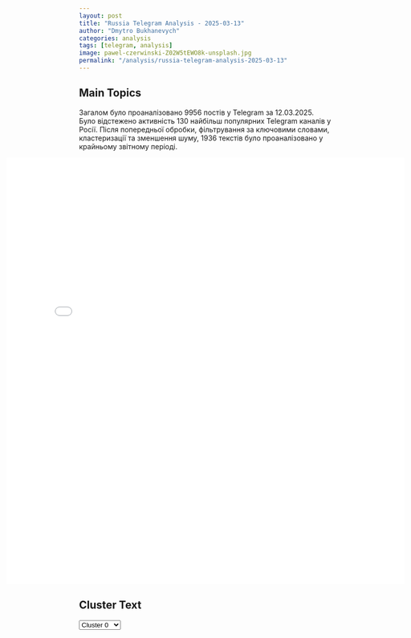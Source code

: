 ```yaml
---
layout: post
title: "Russia Telegram Analysis - 2025-03-13"
author: "Dmytro Bukhanevych"
categories: analysis
tags: [telegram, analysis]
image: pawel-czerwinski-Z02W5tEWO8k-unsplash.jpg
permalink: "/analysis/russia-telegram-analysis-2025-03-13"
---
```


<style>
    /* Adjusting iframe-container styles */
    .wide-iframe-container {
        width: calc(100% + 30vw);  /* Extending the width */
        margin-left: -15vw;       /* Negative margin to push to the left */
        overflow: hidden;         /* In case the iframe content spills over */
    }

    .wide-iframe-container iframe {
        width: 100%;  /* Making the iframe take the full width of its container */
        border: none; /* Removing any borders from the iframe */
    }

    /* Toggle mechanism */
    .hidden {
        display: none;
    }
    
    .show-content-target:checked + .show-content {
        display: block;
    }
</style>

<h2>Main Topics</h2>
<p>Загалом було проаналізовано 9956 постів у Telegram за 12.03.2025. Було відстежено активність 130 найбільш популярних Telegram каналів у Росії. Після попередньої обробки, фільтрування за ключовими словами, кластеризації та зменшення шуму, 1936 текстів було проаналізовано у крайньому звітному періоді.</p>
<!-- Embedding Main Plotly Visualization -->
<div class="wide-iframe-container">
    <iframe src="{{site.baseurl}}/visualizations/2025-03-13/fig_topics_time.html" height="850"></iframe>
</div>


<h2>Cluster Text</h2>

<!-- Dropdown to select a cluster -->
<select id="clusterSelector" onchange="displayClusterText()">
<option value="0">Cluster 0</option><option value="1">Cluster 1</option><option value="2">Cluster 2</option><option value="3">Cluster 3</option><option value="4">Cluster 4</option><option value="5">Cluster 5</option><option value="6">Cluster 6</option><option value="7">Cluster 7</option><option value="8">Cluster 8</option><option value="9">Cluster 9</option><option value="10">Cluster 10</option><option value="11">Cluster 11</option><option value="12">Cluster 12</option>
</select>

<!-- Display area for the selected cluster's text -->
<div id="clusterTextDisplay" class="hidden"></div>

<script type="text/javascript">
    var clusterDetails = {"0": "<b>Total Posts:</b> 548<br><b>Date:</b> 2025-03-12 19:04:49+00:00<br><b>Author:</b> putin_tramp_mobilizaciya_migrant<br><b>Link:</b> https://t.me/s/Putin_tramp_mobilizaciya_migrant/24247<br><b>Subscribers:</b> 424695<br><b>Text:</b> \u0422\u0435\u043a\u0441\u0442: \ud83c\uddf7\ud83c\uddfa\ud83c\uddfa\ud83c\udde6 \u041f\u0443\u0442\u0438\u043d \u0432 \u041a\u0443\u0440\u0441\u043a\u043e\u0439 \u043e\u0431\u043b\u0430\u0441\u0442\u0438: \u043f\u0440\u0438\u043a\u0430\u0437\u0430\u043d\u043e \u0434\u043e\u0431\u0438\u0442\u044c \u0412\u0421\u0423 \u0438 \u0437\u0430\u0432\u0435\u0440\u0448\u0438\u0442\u044c \u043e\u0441\u0432\u043e\u0431\u043e\u0436\u0434\u0435\u043d\u0438\u0435 \u0440\u0435\u0433\u0438\u043e\u043d\u0430.\u041f\u0440\u0435\u0437\u0438\u0434\u0435\u043d\u0442 \u0420\u043e\u0441\u0441\u0438\u0438 \u043f\u0440\u043e\u0432\u0435\u043b \u0441\u043e\u0432\u0435\u0449\u0430\u043d\u0438\u0435 \u043d\u0430 \u043f\u0443\u043d\u043a\u0442\u0435 \u0443\u043f\u0440\u0430\u0432\u043b\u0435\u043d\u0438\u044f \u0433\u0440\u0443\u043f\u043f\u0438\u0440\u043e\u0432\u043a\u043e\u0439 \u0432\u043e\u0439\u0441\u043a, \u0433\u0434\u0435 \u043f\u043e\u0434\u0432\u0435\u043b \u0438\u0442\u043e\u0433\u0438 \u043e\u043f\u0435\u0440\u0430\u0446\u0438\u0438 \u0432 \u041a\u0443\u0440\u0441\u043a\u043e\u0439 \u043e\u0431\u043b\u0430\u0441\u0442\u0438.\ud83d\udd39 \u041e\u0441\u0432\u043e\u0431\u043e\u0436\u0434\u0435\u043d\u043e 86% \u0442\u0435\u0440\u0440\u0438\u0442\u043e\u0440\u0438\u0438, \u0440\u0430\u043d\u0435\u0435 \u0437\u0430\u043d\u044f\u0442\u043e\u0439 \u0412\u0421\u0423.\ud83d\udd39 \u041f\u043e\u0442\u0435\u0440\u0438 \u0443\u043a\u0440\u0430\u0438\u043d\u0441\u043a\u043e\u0439 \u0430\u0440\u043c\u0438\u0438 \u0441\u043e\u0441\u0442\u0430\u0432\u0438\u043b\u0438 67 \u0442\u044b\u0441\u044f\u0447 \u0432\u043e\u0435\u043d\u043d\u043e\u0441\u043b\u0443\u0436\u0430\u0449\u0438\u0445 \u0438 \u043e\u043a\u043e\u043b\u043e 7 \u0442\u044b\u0441\u044f\u0447 \u0435\u0434\u0438\u043d\u0438\u0446 \u0442\u0435\u0445\u043d\u0438\u043a\u0438.\ud83d\udd39 19% \u0432\u0441\u0435\u0439 \u0443\u043a\u0440\u0430\u0438\u043d\u0441\u043a\u043e\u0439 \u0433\u0440\u0443\u043f\u043f\u0438\u0440\u043e\u0432\u043a\u0438 \u0441\u0435\u0439\u0447\u0430\u0441 \u0441\u043e\u0441\u0440\u0435\u0434\u043e\u0442\u043e\u0447\u0435\u043d\u043e \u0432 \u044d\u0442\u043e\u043c \u0440\u0435\u0433\u0438\u043e\u043d\u0435.\ud83d\udd39 \u0412\u0421\u0423 \u0432 \u043e\u0431\u043b\u0430\u0441\u0442\u0438 \u0438\u0437\u043e\u043b\u0438\u0440\u043e\u0432\u0430\u043d\u044b, \u0438\u0445 \u0443\u043d\u0438\u0447\u0442\u043e\u0436\u0435\u043d\u0438\u0435 \u043f\u0440\u043e\u0434\u043e\u043b\u0436\u0430\u0435\u0442\u0441\u044f.\u041f\u0443\u0442\u0438\u043d \u043f\u043e\u0442\u0440\u0435\u0431\u043e\u0432\u0430\u043b \u0440\u0430\u0437\u0433\u0440\u043e\u043c\u0438\u0442\u044c \u043f\u0440\u043e\u0442\u0438\u0432\u043d\u0438\u043a\u0430 \u0432 \u043a\u0440\u0430\u0442\u0447\u0430\u0439\u0448\u0438\u0435 \u0441\u0440\u043e\u043a\u0438 \u0438 \u043f\u043e\u043b\u043d\u043e\u0441\u0442\u044c\u044e \u0437\u0430\u0447\u0438\u0441\u0442\u0438\u0442\u044c \u041a\u0443\u0440\u0441\u043a\u0443\u044e \u043e\u0431\u043b\u0430\u0441\u0442\u044c.\u041a\u0440\u043e\u043c\u0435 \u0442\u043e\u0433\u043e, \u043f\u0440\u0435\u0437\u0438\u0434\u0435\u043d\u0442 \u0437\u0430\u044f\u0432\u0438\u043b, \u0447\u0442\u043e \u0432\u0437\u044f\u0442\u044b\u0445 \u0432 \u043f\u043b\u0435\u043d \u0443\u043a\u0440\u0430\u0438\u043d\u0441\u043a\u0438\u0445 \u0431\u043e\u0439\u0446\u043e\u0432 \u0431\u0443\u0434\u0443\u0442 \u0440\u0430\u0441\u0441\u043c\u0430\u0442\u0440\u0438\u0432\u0430\u0442\u044c \u043a\u0430\u043a \u0442\u0435\u0440\u0440\u043e\u0440\u0438\u0441\u0442\u043e\u0432. \u041f\u0440\u0438 \u044d\u0442\u043e\u043c \u043e\u043d \u043f\u043e\u0434\u0447\u0435\u0440\u043a\u043d\u0443\u043b, \u0447\u0442\u043e \u0420\u043e\u0441\u0441\u0438\u044f \u0431\u0443\u0434\u0435\u0442 \u0433\u0443\u043c\u0430\u043d\u043d\u043e \u043e\u0442\u043d\u043e\u0441\u0438\u0442\u044c\u0441\u044f \u043a \u043f\u043b\u0435\u043d\u043d\u044b\u043c, \u043d\u043e \u0416\u0435\u043d\u0435\u0432\u0441\u043a\u0430\u044f \u043a\u043e\u043d\u0432\u0435\u043d\u0446\u0438\u044f \u043d\u0430 \u0438\u043d\u043e\u0441\u0442\u0440\u0430\u043d\u043d\u044b\u0445 \u043d\u0430\u0435\u043c\u043d\u0438\u043a\u043e\u0432 \u043d\u0435 \u0440\u0430\u0441\u043f\u0440\u043e\u0441\u0442\u0440\u0430\u043d\u044f\u0435\u0442\u0441\u044f.==Fox News Russia - \u041f\u043e\u0434\u043f\u0438\u0441\u0430\u0442\u044c\u0441\u044f", "1": "<b>Total Posts:</b> 103<br><b>Date:</b> 2025-03-12 18:57:56+00:00<br><b>Author:</b> legitimniy<br><b>Link:</b> https://t.me/s/legitimniy/19661<br><b>Subscribers:</b> 1096074<br><b>Text:</b> \u0422\u0435\u043a\u0441\u0442: #\u0440\u0430\u0441\u043a\u043b\u0430\u0434\u043a\u0430 \u041f\u0443\u0442\u0438\u043d \u043f\u0440\u0438\u0431\u044b\u043b \u0432 \u0448\u0442\u0430\u0431 \u041a\u0443\u0440\u0441\u043a\u043e\u0439 \u0433\u0440\u0443\u043f\u043f\u0438\u0440\u043e\u0432\u043a\u0438, \u0433\u0434\u0435 \u0435\u0433\u043e \u0432\u0441\u0442\u0440\u0435\u0442\u0438\u043b \u0413\u0435\u0440\u0430\u0441\u0438\u043c\u043e\u0432. \u041f\u0443\u0442\u0438\u043d \u043f\u043e\u0440\u0443\u0447\u0438\u043b \"\u043e\u0441\u043e\u0431\u043e \u043f\u043e\u0434\u0443\u043c\u0430\u0442\u044c\" \u043e \u0441\u043e\u0437\u0434\u0430\u043d\u0438\u0438 \u0437\u043e\u043d\u044b \u0431\u0435\u0437\u043e\u043f\u0430\u0441\u043d\u043e\u0441\u0442\u0438 \u0432\u0434\u043e\u043b\u044c \u0440\u043e\u0441\u0441\u0438\u0439\u0441\u043a\u043e-\u0443\u043a\u0440\u0430\u0438\u043d\u0441\u043a\u043e\u0439 \u0433\u0440\u0430\u043d\u0438\u0446\u044b - \u044d\u0442\u043e \u043d\u0430\u043c\u0451\u043a \u043d\u0430 \u0442\u043e, \u0447\u0442\u043e \u0412\u0421 \u0420\u0424 \u043f\u043e\u0439\u0434\u0443\u0442 \u0434\u0430\u043b\u044c\u0448\u0435 \u0432 \u0421\u0443\u043c\u0441\u043a\u043e\u0439 \u043e\u0431\u043b\u0430\u0441\u0442\u0438. \u0412\u0441\u0435 \u043f\u043b\u0435\u043d\u043d\u044b\u0435 \u0412\u0421\u0423 \u0432 \u041a\u0443\u0440\u0441\u043a\u043e\u0439 \u043e\u0431\u043b\u0430\u0441\u0442\u0438 - \u0442\u0435\u0440\u0440\u043e\u0440\u0438\u0441\u0442\u044b. \u0418\u043d\u0442\u0435\u0440\u0435\u0441\u043d\u044b\u0435 \u0437\u0430\u044f\u0432\u043b\u0435\u043d\u0438\u044f \u043d\u0430 \u0444\u043e\u043d\u0435 \u043f\u0435\u0440\u0435\u0433\u043e\u0432\u043e\u0440\u043e\u0432.", "2": "<b>Total Posts:</b> 631<br><b>Date:</b> 2025-03-12 13:40:32+00:00<br><b>Author:</b> lentadnya<br><b>Link:</b> https://t.me/s/lentadnya/129906<br><b>Subscribers:</b> 330152<br><b>Text:</b> \u0422\u0435\u043a\u0441\u0442: \ud83e\udd74 \u0410\u0442\u0430\u043a\u0430 \u043d\u0430 \u041c\u043e\u0441\u043a\u043e\u0432\u0441\u043a\u0443\u044e \u043e\u0431\u043b\u0430\u0441\u0442\u044c \u0431\u044b\u043b\u0430 \u0432\u0441\u0435\u0433\u043e \u043b\u0438\u0448\u044c \u043e\u0442\u0432\u0435\u0442\u043e\u043c \u043d\u0430 \u0442\u043e, \u0447\u0442\u043e \u0434\u0435\u043b\u0430\u0435\u0442 \u0420\u043e\u0441\u0441\u0438\u044f, \u0437\u0430\u044f\u0432\u0438\u043b \u0417\u0435\u043b\u0435\u043d\u0441\u043a\u0438\u0439.\u0422\u0430\u043a\u0436\u0435 \u0443\u043a\u0440\u0430\u0438\u043d\u0441\u043a\u0438\u0439 \u043b\u0438\u0434\u0435\u0440 \u0441\u0447\u0438\u0442\u0430\u0435\u0442, \u0447\u0442\u043e \u0432 \u0441\u043b\u0443\u0447\u0430\u0435 \u043e\u0442\u043a\u0430\u0437\u0430 \u0420\u043e\u0441\u0441\u0438\u0438 \u043f\u043e\u0439\u0442\u0438 \u043d\u0430 \u043f\u0435\u0440\u0435\u043c\u0438\u0440\u0438\u0435, \u0421\u0428\u0410 \u043f\u0440\u0435\u0434\u043f\u0440\u0438\u043c\u0443\u0442 \u0441\u0435\u0440\u044c\u0451\u0437\u043d\u044b\u0435 \u0448\u0430\u0433\u0438 \u043f\u0440\u043e\u0442\u0438\u0432 \u0420\u043e\u0441\u0441\u0438\u0438 \u0438 \u0443\u0441\u0438\u043b\u044f\u0442 \u0423\u043a\u0440\u0430\u0438\u043d\u0443. \u0415\u0449\u0451 \u0437\u0430\u044f\u0432\u043b\u0435\u043d\u0438\u044f: \u25aa\ufe0f\u042f \u0441\u043e\u0433\u043b\u0430\u0441\u0438\u043b\u0441\u044f \u043d\u0430 \u043f\u0435\u0440\u0435\u043c\u0438\u0440\u0438\u0435, \u043f\u043e\u0442\u043e\u043c\u0443 \u0447\u0442\u043e \u0445\u043e\u0447\u0443, \u0447\u0442\u043e\u0431\u044b \u0415\u0432\u0440\u043e\u043f\u0430 \u0438 \u0421\u0428\u0410 \u0432\u0438\u0434\u0435\u043b\u0438, \u0447\u0442\u043e \u0423\u043a\u0440\u0430\u0438\u043d\u0430 \u0433\u043e\u0442\u043e\u0432\u0430 \u043a \u043c\u0438\u0440\u0443;\u25aa\ufe0f\u0412\u044b\u0431\u043e\u0440\u044b \u043d\u0430 \u0423\u043a\u0440\u0430\u0438\u043d\u0435 \u043f\u0440\u043e\u0439\u0434\u0443\u0442 \u043f\u043e\u0441\u043b\u0435 \u043a\u043e\u043d\u0446\u0430 \u0432\u043e\u0439\u043d\u044b \u0438 \u043e\u0442\u043c\u0435\u043d\u044b \u0432\u043e\u0435\u043d\u043d\u043e\u0433\u043e \u043f\u043e\u043b\u043e\u0436\u0435\u043d\u0438\u044f;\u25aa\ufe0f\u041f\u043e\u0437\u0438\u0446\u0438\u044f \u0421\u0428\u0410 \u2014 \u044d\u0442\u043e \u043c\u0438\u0440 \u0447\u0435\u0440\u0435\u0437 \u0441\u0438\u043b\u0443;\u25aa\ufe0f\u0423\u043a\u0440\u0430\u0438\u043d\u0430 \u0438 \u043d\u0438\u043a\u0442\u043e \u0434\u0440\u0443\u0433\u043e\u0439 \u043d\u0435 \u0441\u0442\u0430\u043d\u0435\u0442 \u043f\u0440\u0438\u0437\u043d\u0430\u0432\u0430\u0442\u044c \u00ab\u043e\u043a\u043a\u0443\u043f\u0438\u0440\u043e\u0432\u0430\u043d\u043d\u044b\u0435 \u0442\u0435\u0440\u0440\u0438\u0442\u043e\u0440\u0438\u0438\u00bb \u0440\u043e\u0441\u0441\u0438\u0439\u0441\u043a\u0438\u043c\u0438 \u2014 \u044d\u0442\u043e \u043a\u0440\u0430\u0441\u043d\u0430\u044f \u043b\u0438\u043d\u0438\u044f\ud83d\udc49 \u041f\u043e\u0434\u043f\u0438\u0448\u0438\u0441\u044c \u043d\u0430 \u041b\u0435\u043d\u0442\u0443 \u0434\u043d\u044f", "3": "<b>Total Posts:</b> 197<br><b>Date:</b> 2025-03-12 18:23:50+00:00<br><b>Author:</b> radarrussiia<br><b>Link:</b> https://t.me/s/radarrussiia/20419<br><b>Subscribers:</b> 695177<br><b>Text:</b> \u0422\u0435\u043a\u0441\u0442: \u041a\u0430\u043b\u0443\u0436\u0441\u043a\u0430\u044f \u043e\u0431\u043b\u0430\u0441\u0442\u044c \u0421\u043c\u043e\u043b\u0435\u043d\u0441\u043a\u0430\u044f \u043e\u0431\u043b\u0430\u0441\u0442\u044c \u041e\u043f\u0430\u0441\u043d\u043e\u0441\u0442\u044c \u043f\u043e \u0411\u041f\u041b\u0410 \u043e\u0442 \u0411\u0440\u044f\u043d\u0441\u043a\u043e\u0439 \u043e\u0431\u043b\u0430\u0441\u0442\u0438\u2757\ufe0f\u0420\u0430\u0434\u0430\u0440 \u043f\u043e \u0432\u0441\u0435\u0439 \u0420\u043e\u0441\u0441\u0438\u0438 - @radarrussiia", "4": "<b>Total Posts:</b> 93<br><b>Date:</b> 2025-03-12 05:01:42+00:00<br><b>Author:</b> ukr_2025_ru<br><b>Link:</b> https://t.me/s/ukr_2025_ru/237322<br><b>Subscribers:</b> 484667<br><b>Text:</b> \u0422\u0435\u043a\u0441\u0442: \ud83d\udd34 \u0414\u043e\u0431\u0440\u043e\u0435 \u0443\u0442\u0440\u043e, \u0434\u043e\u0440\u043e\u0433\u0438\u0435 \u043f\u043e\u0434\u043f\u0438\u0441\u0447\u0438\u043a\u0438!\u041d\u043e\u0432\u043e\u0441\u0442\u0438 \u043a \u0443\u0442\u0440\u0443 12 \u043c\u0430\u0440\u0442\u0430:\ud83d\udfe5 \u0420\u043e\u0441\u0441\u0438\u0439\u0441\u043a\u0430\u044f \u041f\u0412\u041e \u0443\u043d\u0438\u0447\u0442\u043e\u0436\u0438\u043b\u0430 21 \u0443\u043a\u0440\u0430\u0438\u043d\u0441\u043a\u0438\u0439 \u0431\u0435\u0441\u043f\u0438\u043b\u043e\u0442\u043d\u0438\u043a \u0437\u0430 \u043f\u0440\u043e\u0448\u0435\u0434\u0448\u0443\u044e \u043d\u043e\u0447\u044c, \u0441\u043e\u043e\u0431\u0449\u0438\u043b\u043e \u041c\u0438\u043d\u043e\u0431\u043e\u0440\u043e\u043d\u044b.\u041d\u0430\u0434 \u0411\u0440\u044f\u043d\u0441\u043a\u043e\u0439 \u043e\u0431\u043b\u0430\u0441\u0442\u044c\u044e \u0431\u044b\u043b\u0438 \u0441\u0431\u0438\u0442\u044b 12 \u0434\u0440\u043e\u043d\u043e\u0432, \u043f\u044f\u0442\u044c - \u043d\u0430\u0434 \u0427\u0435\u0440\u043d\u044b\u043c \u043c\u043e\u0440\u0435\u043c, \u0435\u0449\u0435 \u0434\u0432\u0430 - \u043d\u0430\u0434 \u041a\u0443\u0440\u0441\u043a\u043e\u0439 \u043e\u0431\u043b\u0430\u0441\u0442\u044c\u044e, \u043f\u043e \u043e\u0434\u043d\u043e\u043c\u0443 - \u043d\u0430\u0434 \u041a\u0430\u043b\u0443\u0436\u0441\u043a\u043e\u0439 \u043e\u0431\u043b\u0430\u0441\u0442\u044c\u044e \u0438 \u041a\u0440\u044b\u043c\u043e\u043c;\ud83d\udfe5 \u0423 \u0431\u043e\u0435\u0432\u0438\u043a\u043e\u0432 \u0412\u0421\u0423 \u043f\u0443\u0442\u0435\u0439 \u0434\u043b\u044f \u0431\u0435\u0433\u0441\u0442\u0432\u0430 \u0438\u0437 \u0421\u0443\u0434\u0436\u0438 \u0444\u0430\u043a\u0442\u0438\u0447\u0435\u0441\u043a\u0438 \u043d\u0435 \u043e\u0441\u0442\u0430\u043b\u043e\u0441\u044c, \u0441\u043e\u043e\u0431\u0449\u0438\u043b\u0438 \u0432 \u0440\u043e\u0441\u0441\u0438\u0439\u0441\u043a\u0438\u0445 \u0441\u0438\u043b\u043e\u0432\u044b\u0445 \u0441\u0442\u0440\u0443\u043a\u0442\u0443\u0440\u0430\u0445;\ud83d\udfe5 \u041a\u0438\u0435\u0432 \u043d\u0430\u0440\u0430\u0449\u0438\u0432\u0430\u0435\u0442 \u0433\u0440\u0443\u043f\u043f\u0438\u0440\u043e\u0432\u043a\u0443 \u0432\u043e\u0439\u0441\u043a \u0443 \u043d\u0430\u0441\u0435\u043b\u0435\u043d\u043d\u044b\u0445 \u043f\u0443\u043d\u043a\u0442\u043e\u0432 \u041a\u043e\u043b\u043e\u0434\u0435\u0437\u0438 \u0438 \u0417\u0430\u0440\u0435\u0447\u043d\u043e\u0435 \u043d\u0430 \u0441\u0435\u0432\u0435\u0440\u0435 \u0414\u041d\u0420, \u0441\u043e\u043e\u0431\u0449\u0438\u043b \u0432\u043e\u0435\u043d\u043d\u044b\u0439 \u044d\u043a\u0441\u043f\u0435\u0440\u0442 \u0410\u043d\u0434\u0440\u0435\u0439 \u041c\u0430\u0440\u043e\u0447\u043a\u043e;\ud83d\udfe5 \u0421\u0438\u043b\u044b \u0420\u0424 \u043f\u0440\u043e\u0434\u0432\u0438\u043d\u0443\u043b\u0438\u0441\u044c \u0443 \u0441\u0435\u043b\u0430 \u0416\u0435\u0440\u0435\u0431\u044f\u043d\u043a\u0438 \u0417\u0430\u043f\u043e\u0440\u043e\u0436\u0441\u043a\u043e\u0439 \u043e\u0431\u043b\u0430\u0441\u0442\u0438 \u0438 \u043e\u0441\u0432\u043e\u0431\u043e\u0434\u0438\u043b\u0438 5 \u043a\u0432. \u043a\u043c, \u0441\u043e\u043e\u0431\u0449\u0438\u043b \u0412\u043b\u0430\u0434\u0438\u043c\u0438\u0440 \u0420\u043e\u0433\u043e\u0432;\ud83d\udfe6 \u0414\u0435\u043b\u0435\u0433\u0430\u0446\u0438\u0438 \u0421\u0428\u0410 \u0438 \u041a\u0438\u0435\u0432\u0430 \u043d\u0435 \u043e\u0431\u0441\u0443\u0436\u0434\u0430\u043b\u0438 \u0432 \u0421\u0430\u0443\u0434\u043e\u0432\u0441\u043a\u043e\u0439 \u0410\u0440\u0430\u0432\u0438\u0438 \u043f\u0440\u043e\u0432\u0435\u0434\u0435\u043d\u0438\u0435 \u0432\u044b\u0431\u043e\u0440\u043e\u0432 \u043d\u0430 \u0423\u043a\u0440\u0430\u0438\u043d\u0435 \u0438 \u043e\u0442\u0441\u0442\u0430\u0432\u043a\u0443 \u0417\u0435\u043b\u0435\u043d\u0441\u043a\u043e\u0433\u043e, \u0441\u043e\u043e\u0431\u0449\u0438\u043b\u0430 \u0436\u0443\u0440\u043d\u0430\u043b\u0438\u0441\u0442\u043a\u0430 Fox News \u0441\u043e \u0441\u0441\u044b\u043b\u043a\u043e\u0439 \u043d\u0430 \u0432\u043e\u0432\u043b\u0435\u0447\u0435\u043d\u043d\u044b\u0439 \u0432 \u043f\u0435\u0440\u0435\u0433\u043e\u0432\u043e\u0440\u044b \u0438\u0441\u0442\u043e\u0447\u043d\u0438\u043a;\ud83d\udfe6 \u0423\u043a\u0440\u0430\u0438\u043d\u0430 \u0441\u043e\u0433\u043b\u0430\u0448\u0430\u0435\u0442\u0441\u044f \u0441 \u0442\u0435\u043c, \u0447\u0442\u043e \u0438\u043c \u0433\u043e\u0432\u043e\u0440\u044f\u0442 \u0421\u0428\u0410, \"\u043a\u043b\u0430\u043d\u044f\u044e\u0442\u0441\u044f \u0438 \u0437\u0430\u0438\u0441\u043a\u0438\u0432\u0430\u044e\u0442\", \u043d\u043e \u043b\u044e\u0431\u044b\u0435 \u0434\u043e\u0433\u043e\u0432\u043e\u0440\u0435\u043d\u043d\u043e\u0441\u0442\u0438 \u0431\u0443\u0434\u0443\u0442 \u0432\u044b\u043f\u043e\u043b\u043d\u044f\u0442\u044c\u0441\u044f \u043d\u0430 \u0443\u0441\u043b\u043e\u0432\u0438\u044f\u0445 \u0420\u043e\u0441\u0441\u0438\u0438. \u0422\u0430\u043a\u043e\u0435 \u043c\u043d\u0435\u043d\u0438\u0435 \u043e\u0431 \u0438\u0442\u043e\u0433\u0430\u0445 \u0430\u043c\u0435\u0440\u0438\u043a\u0430\u043d\u043e-\u0443\u043a\u0440\u0430\u0438\u043d\u0441\u043a\u0438\u0445 \u043f\u0435\u0440\u0435\u0433\u043e\u0432\u043e\u0440\u043e\u0432 \u0432 \u0414\u0436\u0438\u0434\u0434\u0435 \u0432\u044b\u0441\u043a\u0430\u0437\u0430\u043b \u0432\u0438\u0446\u0435-\u0441\u043f\u0438\u043a\u0435\u0440 \u0421\u0424 \u041a\u043e\u043d\u0441\u0442\u0430\u043d\u0442\u0438\u043d \u041a\u043e\u0441\u0430\u0447\u0435\u0432;\ud83d\udfe6 \u0422\u0440\u0430\u043c\u043f \u043f\u043e\u0441\u0442\u0430\u0432\u0438\u043b \u0417\u0435\u043b\u0435\u043d\u0441\u043a\u043e\u0433\u043e \u043d\u0430 \u043c\u0435\u0441\u0442\u043e, \u0412\u0430\u0448\u0438\u043d\u0433\u0442\u043e\u043d \u0434\u043e\u0432\u043e\u043b\u0435\u043d \u043f\u0435\u0440\u0435\u0433\u043e\u0432\u043e\u0440\u0430\u043c\u0438 \u0441 \u0423\u043a\u0440\u0430\u0438\u043d\u043e\u0439, \u0437\u0430\u044f\u0432\u0438\u043b\u0430 \u043f\u0440\u0435\u0441\u0441-\u0441\u0435\u043a\u0440\u0435\u0442\u0430\u0440\u044c \u0411\u0435\u043b\u043e\u0433\u043e \u0434\u043e\u043c\u0430 \u041a\u044d\u0440\u043e\u043b\u0430\u0439\u043d \u041b\u0438\u0432\u0438\u0442\u0442.\u0423\u043a\u0440\u0430\u0438\u043d\u0430.\u0440\u0443 \u2014 \u043f\u043e\u0434\u043f\u0438\u0441\u0430\u0442\u044c\u0441\u044f \u0438 \u0437\u043d\u0430\u0442\u044c \u0431\u043e\u043b\u044c\u0448\u0435 \ud83d\udc4d", "5": "<b>Total Posts:</b> 58<br><b>Date:</b> 2025-03-12 18:46:00+00:00<br><b>Author:</b> tass_agency<br><b>Link:</b> https://t.me/s/tass_agency/305321<br><b>Subscribers:</b> 526691<br><b>Text:</b> \u0422\u0435\u043a\u0441\u0442: \u25b6 \u041f\u0443\u0442\u0438\u043d \u043f\u043e\u0441\u0435\u0449\u0430\u0435\u0442 \u043e\u0434\u0438\u043d \u0438\u0437 \u043f\u0443\u043d\u043a\u0442\u043e\u0432 \u0443\u043f\u0440\u0430\u0432\u043b\u0435\u043d\u0438\u044f \u041a\u0443\u0440\u0441\u043a\u043e\u0439 \u0433\u0440\u0443\u043f\u043f\u0438\u0440\u043e\u0432\u043a\u043e\u0439. \u041f\u0440\u0438\u0441\u043e\u0435\u0434\u0438\u043d\u044f\u0439\u0442\u0435\u0441\u044c \u043a \u043d\u0430\u0448\u0435\u0439 \u0442\u0440\u0430\u043d\u0441\u043b\u044f\u0446\u0438\u0438.  \u0412\u0438\u0434\u0435\u043e: \u0422\u0410\u0421\u0421/Ruptly", "6": "<b>Total Posts:</b> 27<br><b>Date:</b> 2025-03-12 18:23:40+00:00<br><b>Author:</b> slvn_pomet<br><b>Link:</b> https://t.me/s/slvn_pomet/14461<br><b>Subscribers:</b> 3350986237<br><b>Text:</b> \u0422\u0435\u043a\u0441\u0442: \u2757\ufe0f\u0421\u043e\u0432\u0435\u0442\u043d\u0438\u043a \u043f\u0440\u0435\u0437\u0438\u0434\u0435\u043d\u0442\u0430 \u0421\u0428\u0410 \u043f\u043e \u043d\u0430\u0446\u0431\u0435\u0437\u043e\u043f\u0430\u0441\u043d\u043e\u0441\u0442\u0438 \u041c\u0430\u0439\u043a \u0423\u043e\u043b\u0442\u0446 \u043f\u0440\u043e\u0432\u0435\u043b \u0442\u0435\u043b\u0435\u0444\u043e\u043d\u043d\u044b\u0439 \u0440\u0430\u0437\u0433\u043e\u0432\u043e\u0440 \u0441 \u0440\u043e\u0441\u0441\u0438\u0439\u0441\u043a\u0438\u043c \u043a\u043e\u043b\u043b\u0435\u0433\u043e\u0439, \u0441\u043e\u043e\u0431\u0449\u0430\u0435\u0442 \u0411\u0435\u043b\u044b\u0439 \u0434\u043e\u043c. \u041d\u0430 \u044d\u0442\u043e\u0439 \u043d\u0435\u0434\u0435\u043b\u0435 \u0441\u043f\u0435\u0446\u043f\u043e\u0441\u043b\u0430\u043d\u043d\u0438\u043a \u0422\u0440\u0430\u043c\u043f\u0430 \u0423\u0438\u0442\u043a\u043e\u0444\u0444 \u043e\u0442\u043f\u0440\u0430\u0432\u0438\u0442\u0441\u044f \u0432 \u041c\u043e\u0441\u043a\u0432\u0443. \u0421\u043e\u043b\u043e\u0432\u044c\u0438\u043d\u044b\u0439 \u041f\u043e\u043c\u0451\u0442", "7": "<b>Total Posts:</b> 31<br><b>Date:</b> 2025-03-12 07:52:30+00:00<br><b>Author:</b> sheyhtamir1974<br><b>Link:</b> https://t.me/s/sheyhtamir1974/118920<br><b>Subscribers:</b> 419192<br><b>Text:</b> \u0422\u0435\u043a\u0441\u0442: \u0415\u0421 \u0432\u0432\u043e\u0434\u0438\u0442 \u043e\u0442\u0432\u0435\u0442\u043d\u044b\u0435 \u043f\u043e\u0448\u043b\u0438\u043d\u044b \u0432 \u043e\u0442\u043d\u043e\u0448\u0435\u043d\u0438\u0438 \u0421\u0428\u0410.\u0415\u0432\u0440\u043e\u043a\u043e\u043c\u0438\u0441\u0441\u0438\u044f \u0441\u043e\u043e\u0431\u0449\u0430\u0435\u0442, \u0447\u0442\u043e\u00a0\u0432\u0432\u043e\u0434\u0438\u0442 \u0441 \u0441\u0435\u0440\u0435\u0434\u0438\u043d\u044b \u0430\u043f\u0440\u0435\u043b\u044f \u043f\u043e\u0448\u043b\u0438\u043d\u044b \u043d\u0430 \u0440\u044f\u0434 \u0430\u043c\u0435\u0440\u0438\u043a\u0430\u043d\u0441\u043a\u0438\u0445 \u0442\u043e\u0432\u0430\u0440\u043e\u0432 \u043d\u0430\u00a018 \u043c\u043b\u0440\u0434 \u0435\u0432\u0440\u043e \u0432 \u043e\u0442\u0432\u0435\u0442 \u043d\u0430 \u043e\u0431\u044a\u044f\u0432\u043b\u0435\u043d\u043d\u044b\u0435 \u0422\u0440\u0430\u043c\u043f\u043e\u043c \u0442\u0430\u0440\u0438\u0444\u044b \u0432 25% \u043d\u0430 \u0438\u043c\u043f\u043e\u0440\u0442 \u0441\u0442\u0430\u043b\u0438 \u0438 \u0430\u043b\u044e\u043c\u0438\u043d\u0438\u044f.\u042d\u0442\u043e, \u0432 \u0447\u0430\u0441\u0442\u043d\u043e\u0441\u0442\u0438, \u0432\u0438\u0441\u043a\u0438, \u043c\u043e\u0442\u043e\u0446\u0438\u043a\u043b\u044b \u0438 \u043b\u043e\u0434\u043a\u0438 \u0438\u0437 \u0421\u0428\u0410.\u0411\u0440\u044e\u0441\u0441\u0435\u043b\u044c \u043e\u0442\u043c\u0435\u0447\u0430\u0435\u0442, \u0447\u0442\u043e \u044d\u0442\u0438 \u043c\u0435\u0440\u044b \u043c\u043e\u0433\u0443\u0442 \u0431\u044b\u0442\u044c \u043e\u0442\u043c\u0435\u043d\u0435\u043d\u044b \"\u0432 \u043b\u044e\u0431\u043e\u0439 \u043c\u043e\u043c\u0435\u043d\u0442\" \u0432 \u0441\u043b\u0443\u0447\u0430\u0435 \u0434\u043e\u0441\u0442\u0438\u0436\u0435\u043d\u0438\u044f \u0434\u043e\u0433\u043e\u0432\u043e\u0440\u0435\u043d\u043d\u043e\u0441\u0442\u0438 \u0441 \u0412\u0430\u0448\u0438\u043d\u0433\u0442\u043e\u043d\u043e\u043c.", "8": "<b>Total Posts:</b> 49<br><b>Date:</b> 2025-03-12 10:29:22+00:00<br><b>Author:</b> slvn_pomet<br><b>Link:</b> https://t.me/s/slvn_pomet/14454<br><b>Subscribers:</b> 3350986237<br><b>Text:</b> \u0422\u0435\u043a\u0441\u0442: \u0418\u0442\u043e\u0433\u043e\u043c \u0432\u0447\u0435\u0440\u0430\u0448\u043d\u0438\u0445 \u043f\u0435\u0440\u0435\u0433\u043e\u0432\u043e\u0440\u043e\u0432 \u0421\u0428\u0410 \u0438 \u0423\u043a\u0440\u0430\u0438\u043d\u044b \u0441\u0442\u0430\u043b\u043e \u0432\u043e\u0441\u0441\u0442\u0430\u043d\u043e\u0432\u043b\u0435\u043d\u0438\u0435 \u043f\u043e\u043c\u043e\u0449\u0438. \u0413\u043b\u0430\u0432\u0430 \u043f\u043e\u043b\u044c\u0441\u043a\u043e\u0433\u043e \u041c\u0418\u0414 \u0421\u0438\u043a\u043e\u0440\u0441\u043a\u0438\u0439 \u0441\u043e\u043e\u0431\u0449\u0438\u043b, \u0447\u0442\u043e \u043f\u043e\u0441\u0442\u0430\u0432\u043a\u0438 \u0430\u043c\u0435\u0440\u0438\u043a\u0430\u043d\u0441\u043a\u043e\u0439 \u0432\u043e\u0435\u043d\u043d\u043e\u0439 \u043f\u043e\u043c\u043e\u0449\u0438 \u0443\u043a\u0440\u0430\u0438\u043d\u0441\u043a\u0438\u043c \u0432\u043e\u0435\u043d\u043d\u044b\u043c \u0432\u043e\u0437\u043e\u0431\u043d\u043e\u0432\u0438\u043b\u0438\u0441\u044c \u0432 \u043f\u043e\u043b\u043d\u043e\u043c \u043e\u0431\u044a\u0451\u043c\u0435. \u0422\u0430\u043a\u0436\u0435 \u0421\u0428\u0410 \u0432\u043e\u0441\u0441\u0442\u0430\u043d\u043e\u0432\u0438\u043b\u0438 \u043e\u0431\u043c\u0435\u043d \u0440\u0430\u0437\u0432\u0435\u0434\u0434\u0430\u043d\u043d\u044b\u043c\u0438 \u0441 \u0423\u043a\u0440\u0430\u0438\u043d\u043e\u0439. \u041a\u0430\u0436\u0435\u0442\u0441\u044f, \u043c\u0435\u0442\u043e\u0434\u0438\u0447\u043a\u0438 \u0440\u043e\u0441\u0441\u0438\u0439\u0441\u043a\u043e\u0439 \u043f\u0440\u043e\u043f\u0430\u0433\u0430\u043d\u0434\u0435 \u043f\u0440\u0438\u0434\u0451\u0442\u0441\u044f \u043f\u0435\u0440\u0435\u043f\u0438\u0441\u044b\u0432\u0430\u0442\u044c \u0432 \u044d\u043a\u0441\u0442\u0440\u0435\u043d\u043d\u043e\u043c \u0440\u0435\u0436\u0438\u043c\u0435. \u0421\u043e\u043b\u043e\u0432\u044c\u0438\u043d\u044b\u0439 \u041f\u043e\u043c\u0451\u0442", "9": "<b>Total Posts:</b> 22<br><b>Date:</b> 2025-03-12 20:44:34+00:00<br><b>Author:</b> boris_rozhin<br><b>Link:</b> https://t.me/s/boris_rozhin/157649<br><b>Subscribers:</b> 866632<br><b>Text:</b> \u0422\u0435\u043a\u0441\u0442: \u041d\u0430\u0434 \u0411\u0440\u044f\u043d\u0441\u043a\u043e\u0439, \u0420\u043e\u0441\u0442\u043e\u0432\u0441\u043a\u043e\u0439, \u041a\u0430\u043b\u0443\u0436\u0441\u043a\u043e\u0439 \u0438 \u0411\u0435\u043b\u0433\u043e\u0440\u043e\u0434\u0441\u043a\u043e\u0439 \u043e\u0431\u043b\u0430\u0441\u0442\u044f\u043c\u0438 \u0441\u0431\u0438\u0442\u044b 14 \u0411\u041f\u041b\u0410, \u0441\u043e\u043e\u0431\u0449\u0438\u043b\u0438 \u0432 \u041c\u0438\u043d\u043e\u0431\u043e\u0440\u043e\u043d\u044b. \u041f\u043e\u0436\u0430\u0440 \u043f\u0440\u043e\u0438\u0437\u043e\u0448\u0435\u043b \u043d\u0430 \u043f\u0440\u043e\u043c\u044b\u0448\u043b\u0435\u043d\u043d\u043e\u043c \u043e\u0431\u044a\u0435\u043a\u0442\u0435 \u0432 \u0428\u043e\u043b\u043e\u0445\u043e\u0432\u0441\u043a\u043e\u043c \u0440\u0430\u0439\u043e\u043d\u0435 \u0420\u043e\u0441\u0442\u043e\u0432\u0441\u043a\u043e\u0439 \u043e\u0431\u043b\u0430\u0441\u0442\u0438 \u043f\u043e\u0441\u043b\u0435 \u0430\u0442\u0430\u043a\u0438 \u0411\u041f\u041b\u0410, \u0441\u043e\u043e\u0431\u0449\u0438\u043b \u0432\u0440\u0438\u043e \u0433\u0443\u0431\u0435\u0440\u043d\u0430\u0442\u043e\u0440\u0430.\u0422\u0430\u043a \u0436\u0435 \u043f\u043e\u0436\u0430\u0440 \u043d\u0430\u0447\u0430\u043b\u0441\u044f \u043f\u043e\u0441\u043b\u0435 \u043f\u043e\u0432\u0440\u0435\u0436\u0434\u0435\u043d\u0438\u044f \u043f\u0440\u0438 \u0430\u0442\u0430\u043a\u0435 \u0411\u041f\u041b\u0410 \u043e\u0431\u044a\u0435\u043a\u0442\u0430 \u0438\u043d\u0444\u0440\u0430\u0441\u0442\u0440\u0443\u043a\u0442\u0443\u0440\u044b \u0432 \u0412\u043e\u0440\u043e\u043d\u0435\u0436\u0441\u043a\u043e\u0439 \u043e\u0431\u043b\u0430\u0441\u0442\u0438 - \u0441\u043e\u043e\u0431\u0449\u0438\u043b \u0433\u0443\u0431\u0435\u0440\u043d\u0430\u0442\u043e\u0440 \u0413\u0443\u0441\u0435\u0432.23:50 \u0412 \u0412\u043e\u0440\u043e\u043d\u0435\u0436\u0441\u043a\u043e\u0439 \u043e\u0431\u043b\u0430\u0441\u0442\u0438 \u043b\u0438\u043a\u0432\u0438\u0434\u0438\u0440\u043e\u0432\u0430\u043b\u0438 \u043f\u043e\u0436\u0430\u0440 \u043d\u0430 \u043e\u0431\u044a\u0435\u043a\u0442\u0435 \u0438\u043d\u0444\u0440\u0430\u0441\u0442\u0440\u0443\u043a\u0442\u0443\u0440\u044b \u0438\u0437-\u0437\u0430 \u0430\u0442\u0430\u043a\u0438 \u0411\u041f\u041b\u0410, \u0441\u043e\u043e\u0431\u0449\u0438\u043b \u0433\u0443\u0431\u0435\u0440\u043d\u0430\u0442\u043e\u0440 \u0440\u0435\u0433\u0438\u043e\u043d\u0430 \u0410\u043b\u0435\u043a\u0441\u0430\u043d\u0434\u0440 \u0413\u0443\u0441\u0435\u0432.", "10": "<b>Total Posts:</b> 18<br><b>Date:</b> 2025-03-12 08:26:14+00:00<br><b>Author:</b> itsdonetsk<br><b>Link:</b> https://t.me/s/itsdonetsk/246212<br><b>Subscribers:</b> 577081<br><b>Text:</b> \u0422\u0435\u043a\u0441\u0442: \u0414\u043e\u043d\u0435\u0446\u043a\u041f\u043e\u0434\u043f\u0438\u0441\u0430\u0442\u044c\u0441\u044f  |  \u041f\u0440\u0435\u0434\u043b\u043e\u0436\u0438\u0442\u044c \u043d\u043e\u0432\u043e\u0441\u0442\u044c", "11": "<b>Total Posts:</b> 16<br><b>Date:</b> 2025-03-12 10:21:12+00:00<br><b>Author:</b> russianonwars<br><b>Link:</b> https://t.me/s/russianonwars/40198<br><b>Subscribers:</b> 365240<br><b>Text:</b> \u0422\u0435\u043a\u0441\u0442: \u2757\ufe0f\u0427\u0435\u0442\u044b\u0440\u0435 \u0447\u0435\u043b\u043e\u0432\u0435\u043a\u0430 \u043f\u043e\u0433\u0438\u0431\u043b\u0438 \u043f\u0440\u0438 \u0443\u0434\u0430\u0440\u0435 \u0412\u0421\u0423 \u043f\u043e \u0437\u0430\u0432\u043e\u0434\u0443 \u0432 \u041a\u0443\u0440\u0441\u043a\u043e\u0439 \u043e\u0431\u043b\u0430\u0441\u0442\u0438\u0412 \u0440\u0435\u0437\u0443\u043b\u044c\u0442\u0430\u0442\u0435 \u0443\u0434\u0430\u0440\u0430 \u0412\u0421\u0423 \u043f\u043e \u043a\u043e\u043c\u0431\u0438\u043a\u043e\u0440\u043c\u043e\u0432\u043e\u043c\u0443 \u0437\u0430\u0432\u043e\u0434\u0443 \u0432 \u0441\u0435\u043b\u0435 \u041a\u043e\u0437\u044b\u0440\u0435\u0432\u043a\u0430 \u041a\u0443\u0440\u0441\u043a\u043e\u0439 \u043e\u0431\u043b\u0430\u0441\u0442\u0438 \u043f\u043e\u0433\u0438\u0431\u043b\u0438 \u0447\u0435\u0442\u044b\u0440\u0435 \u0447\u0435\u043b\u043e\u0432\u0435\u043a\u0430, \u0441\u043e\u043e\u0431\u0449\u0438\u043b \u0433\u0443\u0431\u0435\u0440\u043d\u0430\u0442\u043e\u0440 \u0440\u0435\u0433\u0438\u043e\u043d\u0430 \u0410\u043b\u0435\u043a\u0441\u0430\u043d\u0434\u0440 \u0425\u0438\u043d\u0448\u0442\u0435\u0439\u043d. \u041e\u0434\u043d\u043e \u0438\u0437 \u0437\u0434\u0430\u043d\u0438\u0439 \u0446\u0435\u0445\u0430 \u0431\u044b\u043b\u043e \u043f\u043e\u043b\u043d\u043e\u0441\u0442\u044c\u044e \u0440\u0430\u0437\u0440\u0443\u0448\u0435\u043d\u043e.  \u0415\u0449\u0435 \u043e\u0434\u0438\u043d \u0440\u0430\u0431\u043e\u0447\u0438\u0439 \u043f\u043e\u043b\u0443\u0447\u0438\u043b \u0442\u044f\u0436\u0435\u043b\u044b\u0435 \u0440\u0430\u043d\u0435\u043d\u0438\u044f \u0438 \u0432 \u044d\u043a\u0441\u0442\u0440\u0435\u043d\u043d\u043e\u043c \u043f\u043e\u0440\u044f\u0434\u043a\u0435 \u0434\u043e\u0441\u0442\u0430\u0432\u043b\u0435\u043d \u0432 \u041a\u0443\u0440\u0441\u043a\u0443\u044e \u043e\u0431\u043b\u0430\u0441\u0442\u043d\u0443\u044e \u043a\u043b\u0438\u043d\u0438\u0447\u0435\u0441\u043a\u0443\u044e \u0431\u043e\u043b\u044c\u043d\u0438\u0446\u0443.\u2764\ufe0f \u041f\u043e\u0434\u043f\u0438\u0441\u044b\u0432\u0430\u0439\u0441\u044f \u043d\u0430 \"\u0413\u043e\u043b\u043e\u0441 \u0441\u0442\u0440\u0430\u043d\u044b\"", "12": "<b>Total Posts:</b> 7<br><b>Date:</b> 2025-03-12 12:47:23+00:00<br><b>Author:</b> legitimniy<br><b>Link:</b> https://t.me/s/legitimniy/19659<br><b>Subscribers:</b> 1096074<br><b>Text:</b> \u0422\u0435\u043a\u0441\u0442: #\u0440\u0430\u0441\u043a\u043b\u0430\u0434\u043a\u0430 #\u043a\u0443\u0440\u0441\u043a\u0430\u044f_\u0410\u0432\u0430\u043d\u0442\u044e\u0440\u0430 \u041a\u0443\u0440\u0441\u043a\u0430\u044f \u0430\u0432\u0430\u043d\u0442\u044e\u0440\u0430 \u043f\u043e\u0434\u0445\u043e\u0434\u0438\u0442 \u043a \u0437\u0430\u0432\u0435\u0440\u0448\u0435\u043d\u0438\u044e. \u0412\u0421\u0423 \u043f\u043e\u0441\u0442\u0435\u043f\u0435\u043d\u043d\u043e \u0442\u0435\u0440\u044f\u044e\u0442 \u043a\u043e\u043d\u0442\u0440\u043e\u043b\u044c \u0437\u0430 \u0441\u0430\u043c\u044b\u043c \u0432\u0430\u0436\u043d\u044b\u043c \u043d\u0430\u0441\u0435\u043b\u0435\u043d\u043d\u044b\u043c \u043f\u0443\u043d\u043a\u0442\u043e\u043c - \u0421\u0443\u0434\u0436\u043e\u0439.\u0421\u0435\u0439\u0447\u0430\u0441 \u043e\u043a\u043e\u043b\u043e 60% \u0433\u043e\u0440\u043e\u0434\u0430 \u043f\u043e\u0434 \u043a\u043e\u043d\u0442\u0440\u043e\u043b\u0435\u043c \u0412\u0421 \u0420\u0424, \u0430 \u0412\u0421\u0423 \u043f\u043e\u0441\u0442\u0435\u043f\u0435\u043d\u043d\u043e \u043e\u0442\u0441\u0442\u0443\u043f\u0430\u044e\u0442 \u043f\u043e\u0434 \u0434\u0430\u0432\u043b\u0435\u043d\u0438\u0435\u043c \u0440\u0443\u0441\u0441\u043a\u0438\u0445.\u0417\u0430\u044f\u0432\u043b\u0435\u043d\u0438\u0435 \u0433\u043e\u0432\u043e\u0440\u044f\u0449\u0438\u0445 \u0440\u0442\u043e\u0432 \u041e\u0444\u0438\u0441\u0430 \u041f\u0440\u0435\u0437\u0438\u0434\u0435\u043d\u0442\u0430, \u043e \u0442\u043e\u043c, \u0447\u0442\u043e \u0421\u0443\u0434\u0436\u0430 \u043d\u0435 \u043f\u043e\u0442\u0435\u0440\u044f\u043d\u0430 \u0438 \u043e\u0442\u0441\u0442\u0443\u043f\u043b\u0435\u043d\u0438\u044f \u043d\u0435\u0442 - \u044d\u0442\u043e \u043f\u043e\u043f\u044b\u0442\u043a\u0430 \u0441\u0431\u0438\u0442\u044c \u0440\u0430\u0437\u043e\u0447\u0430\u0440\u043e\u0432\u0430\u043d\u0438\u044f \u0432 \u0438\u043d\u0444\u043e\u043f\u043e\u043b\u0435. \u0421\u0435\u0439\u0447\u0430\u0441 \u0440\u0435\u043a\u0438 \u043d\u0435\u0433\u0430\u0442\u0438\u0432\u0430 \u043b\u044c\u044e\u0442\u0441\u044f \u0432 \u0430\u0434\u0440\u0435\u0441 \u043c\u0430\u0440\u0438\u043e\u043d\u0435\u0442\u043a\u0438 \u043e\u0444\u0438\u0441\u0430 \u043f\u0440\u0435\u0437\u0438\u0434\u0435\u043d\u0442\u0430 \u0413\u043b\u0430\u0432\u043a\u043e\u043c\u0430 \u0421\u044b\u0440\u0441\u043a\u043e\u0433\u043e. \u0412 \u0440\u0435\u0430\u043b\u044c\u043d\u043e\u0441\u0442\u0438 \u0432 \u041a\u0443\u0440\u0441\u043a\u043e\u0439 \u043e\u0431\u043b\u0430\u0441\u0442\u0438 \u0434\u043b\u044f \u0412\u0421\u0423 \u043f\u043e\u0441\u043b\u0435\u0434\u043d\u0438\u0435 \u043d\u0435\u0434\u0435\u043b\u0438 \u0432\u0441\u0451 \u043e\u0447\u0435\u043d\u044c \u043f\u043b\u043e\u0445\u043e, \u043d\u043e \u0411\u0430\u043d\u043a\u043e\u0432\u0430\u044f \u043f\u044b\u0442\u0430\u0435\u0442\u0441\u044f \u0443\u0431\u0435\u0434\u0438\u0442\u044c \u0432\u0441\u0435\u0445 \u0432 \u043e\u0431\u0440\u0430\u0442\u043d\u043e\u043c. \u041f\u0440\u0435\u0434\u0432\u0430\u0440\u0438\u0442\u0435\u043b\u044c\u043d\u043e \u0437\u0430 \u044d\u0442\u0438 3 \u0434\u043d\u044f \u0432 \u043f\u043b\u0435\u043d \u0432 \u041a\u0443\u0440\u0441\u043a\u043e\u0439 \u043e\u0431\u043b\u0430\u0441\u0442\u0438 \u043f\u043e\u043f\u0430\u043b\u043e \u043e\u043a\u043e\u043b\u043e 250 \u0432\u043e\u0435\u043d\u043d\u044b\u0445 \u0412\u0421\u0423, \u0430 \u043f\u043e\u0433\u0438\u0431\u0448\u0438\u0445 \u0438 \u0440\u0430\u043d\u0435\u043d\u044b\u0445 \u0442\u0430\u043c \u0442\u044b\u0441\u044f\u0447\u0438. \u041a\u0442\u043e \u043f\u043e\u043d\u0435\u0441\u0435\u0442 \u043e\u0442\u0432\u0435\u0442\u0441\u0442\u0432\u0435\u043d\u043d\u043e\u0441\u0442\u044c \u0437\u0430 \u044d\u0442\u043e\u0442 \u043f\u0440\u043e\u0432\u0430\u043b?"};

    function displayClusterText() {
        var selectedLabel = document.getElementById("clusterSelector").value;
        var details = clusterDetails[selectedLabel];
        var textDiv = document.getElementById("clusterTextDisplay");
        textDiv.innerHTML = '<p>' + details + '</p>';
        textDiv.classList.remove('hidden');
    }
</script>


